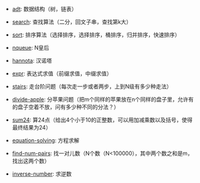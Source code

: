 - [adt](./adt): 数据结构（树，链表）
- [search](./search): 查找算法（二分，回文子串，查找第k大）
- [sort](./sort): 排序算法（选择排序，选择排序，桶排序，归并排序，快速排序）

- [nqueue](./nqueue): N皇后
- [hannota](./hannota): 汉诺塔
- [expr](./expr): 表达式求值（前缀求值，中缀求值）
- [stairs](./stairs): 走台阶问题（每次走一步或者两步，上到N级有多少种走法）
- [divide-apple](./divide-apple): 分苹果问题（把m个同样的苹果放在n个同样的盘子里，允许有的盘子空着不放，问有多少种不同的分法？）
- [sum24](./sum24): 算24点（给出4个小于10的正整数，可以用加减乘数以及括号，使得最终结果为24）
- [equation-solving](./equation-solving): 方程求解
- [find-num-pairs](./find-num-pairs): 找一对儿数（N个数（N<100000），其中两个数之和是m，找出这两个数）
- [inverse-number](./inverse-number): 求逆数